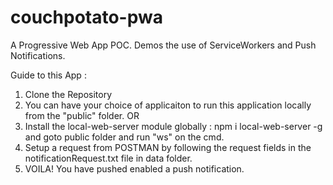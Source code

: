 # couchpotato-pwa
A Progressive Web App POC. Demos the use of ServiceWorkers and Push Notifications.

Guide to this App : 
1. Clone the Repository
2. You can have your choice of applicaiton to run this application locally from the "public" folder.
OR
2. Install the local-web-server module globally : npm i local-web-server -g and goto public folder and run "ws" on the cmd.
3. Setup a request from POSTMAN by following the request fields in the notificationRequest.txt file in data folder.
4. VOILA! You have pushed enabled a push notification. 
